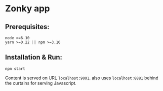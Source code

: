 # Zonky app
## Prerequisites:
```
node >=6.10
yarn >=0.22 || npm >=3.10
```


## Installation  & Run:
```
npm start
```
Content is served on URL `localhost:9001`. also uses `localhost:8881` behind the curtains for serving Javascript.

